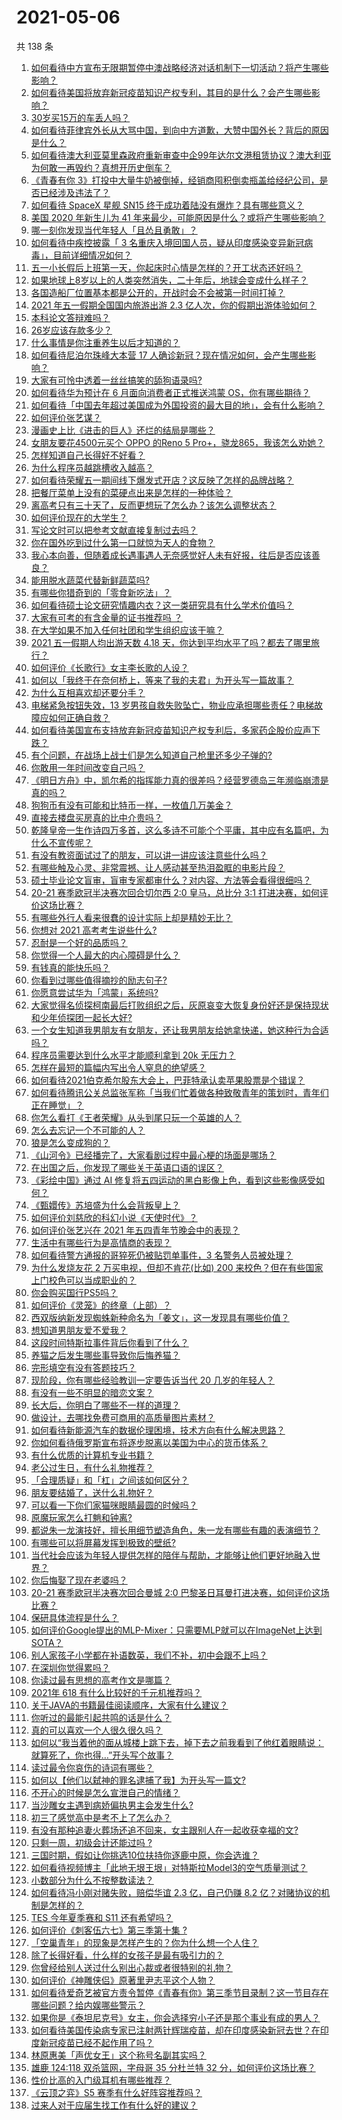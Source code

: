 # 2021-05-06

共 138 条

<!-- BEGIN -->
<!-- 最后更新时间 Thu May 06 2021 15:05:41 GMT+0800 (China Standard Time) -->

1. [如何看待中方宣布无限期暂停中澳战略经济对话机制下一切活动？将产生哪些影响？](https://www.zhihu.com/question/458017814)
2. [如何看待美国将放弃新冠疫苗知识产权专利，其目的是什么？会产生哪些影响？](https://www.zhihu.com/question/458001065)
3. [30岁买15万的车丢人吗？](https://www.zhihu.com/question/448373896)
4. [如何看待菲律宾外长从大骂中国，到向中方道歉，大赞中国外长？背后的原因是什么？](https://www.zhihu.com/question/457922516)
5. [如何看待澳大利亚莫里森政府重新审查中企99年达尔文港租赁协议？澳大利亚为何敢一再毁约？真想开历史倒车？](https://www.zhihu.com/question/457757110)
6. [《青春有你
   3》打投中大量牛奶被倒掉，经销商囤积倒卖瓶盖给经纪公司，是否已经涉及违法了？](https://www.zhihu.com/question/457626102)
7. [如何看待 SpaceX 星舰 SN15
   终于成功着陆没有爆炸？具有哪些意义？](https://www.zhihu.com/question/457998938)
8. [美国 2020 年新生儿为 41
   年来最少，可能原因是什么？或将产生哪些影响？](https://www.zhihu.com/question/458004498)
9. [哪一刻你发现当代年轻人「且怂且勇敢」？](https://www.zhihu.com/question/457133393)
10. [如何看待中疾控披露「 3
    名重庆入境回国人员，疑从印度感染变异新冠病毒」，目前详细情况如何？](https://www.zhihu.com/question/457919581)
11. [五一小长假后上班第一天，你起床时心情是怎样的？开工状态还好吗？](https://www.zhihu.com/question/458010609)
12. [如果地球上8岁以上的人类突然消失，二十年后，地球会变成什么样子？](https://www.zhihu.com/question/456356060)
13. [各国造船厂位置基本都是公开的，开战时会不会被第一时间打掉？](https://www.zhihu.com/question/457603191)
14. [2021 年五一假期全国国内旅游出游 2.3
    亿人次，你的假期出游体验如何？](https://www.zhihu.com/question/458006473)
15. [本科论文答辩难吗？](https://www.zhihu.com/question/392229198)
16. [26岁应该存款多少？](https://www.zhihu.com/question/374909843)
17. [什么事情是你注重养生以后才知道的？](https://www.zhihu.com/question/451372641)
18. [如何看待尼泊尔珠峰大本营 17
    人确诊新冠？现在情况如何，会产生哪些影响？](https://www.zhihu.com/question/458025451)
19. [大家有可怜中透着一丝丝搞笑的舔狗语录吗?](https://www.zhihu.com/question/410762692)
20. [如何看待华为预计在 6 月面向消费者正式推送鸿蒙
    OS，你有哪些期待？](https://www.zhihu.com/question/457820791)
21. [如何看待「中国去年超过美国成为外国投资的最大目的地」，会有什么影响？](https://www.zhihu.com/question/457889779)
22. [如何评价张艺谋？](https://www.zhihu.com/question/24634355)
23. [漫画史上比《进击的巨人》还烂的结局是哪些？](https://www.zhihu.com/question/457941791)
24. [女朋友要花4500元买个 OPPO 的Reno 5
    Pro+，骁龙865，我该怎么劝她？](https://www.zhihu.com/question/455818485)
25. [怎样知道自己长得好不好看？](https://www.zhihu.com/question/27471809)
26. [为什么程序员越跳槽收入越高？](https://www.zhihu.com/question/455248912)
27. [如何看待荣耀五一期间线下爆发式开店？这反映了怎样的品牌战略？](https://www.zhihu.com/question/457915316)
28. [把餐厅菜单上没有的菜硬点出来是怎样的一种体验？](https://www.zhihu.com/question/277670488)
29. [离高考只有三十天了，反而更想玩了怎么办？该怎么调整状态？](https://www.zhihu.com/question/457393140)
30. [如何评价现在的大学生？](https://www.zhihu.com/question/26452022)
31. [写论文时可以把参考文献直接复制过去吗？](https://www.zhihu.com/question/303759376)
32. [你在国外吃到过什么第一口就惊为天人的食物？](https://www.zhihu.com/question/321664580)
33. [我心本向善，但随着成长遇事遇人无奈感觉好人未有好报，往后是否应该善良？](https://www.zhihu.com/question/455632902)
34. [能用脱水蔬菜代替新鲜蔬菜吗?](https://www.zhihu.com/question/423534763)
35. [有哪些你猎奇到的「零食新吃法」？](https://www.zhihu.com/question/457262929)
36. [如何看待硕士论文研究情趣内衣？这一类研究具有什么学术价值吗？](https://www.zhihu.com/question/457147408)
37. [大家有可考的有含金量的证书推荐吗 ？](https://www.zhihu.com/question/428848820)
38. [在大学如果不加入任何社团和学生组织应该干嘛？](https://www.zhihu.com/question/294755603)
39. [2021 五一假期人均出游天数 4.18
    天，你达到平均水平了吗？都去了哪里旅行？](https://www.zhihu.com/question/458009515)
40. [如何评价《长歌行》女主李长歌的人设？](https://www.zhihu.com/question/456047044)
41. [如何以「我终于在奈何桥上，等来了我的夫君」为开头写一篇故事？](https://www.zhihu.com/question/447930710)
42. [为什么互相喜欢却还要分手？](https://www.zhihu.com/question/303998486)
43. [电梯紧急按钮失效，13
    岁男孩自救失败坠亡，物业应承担哪些责任？电梯故障应如何正确自救？](https://www.zhihu.com/question/457831377)
44. [如何看待美国宣布支持放弃新冠疫苗知识产权专利后，多家药企股价应声下跌？](https://www.zhihu.com/question/458001617)
45. [有个问题，在战场上战士们是怎么知道自己枪里还多少子弹的?](https://www.zhihu.com/question/457546333)
46. [你敢用一年时间改变自己吗？](https://www.zhihu.com/question/437098355)
47. [《明日方舟》中，凯尔希的指挥能力真的很差吗？经营罗德岛三年濒临崩溃是真的吗？](https://www.zhihu.com/question/457848959)
48. [狗狗币有没有可能和比特币一样，一枚值几万美金？](https://www.zhihu.com/question/445598367)
49. [直接去楼盘买房真的比中介贵吗？](https://www.zhihu.com/question/393131996)
50. [乾隆皇帝一生作诗四万多首，这么多诗不可能个个平庸，其中应有名篇吧，为什么不宣传呢？](https://www.zhihu.com/question/452762954)
51. [有没有教资面试过了的朋友，可以讲一讲应该注意些什么吗？](https://www.zhihu.com/question/455156705)
52. [有哪些触及心灵、非常震撼、让人感动甚至热泪盈眶的电影片段？](https://www.zhihu.com/question/423849523)
53. [硕士毕业论文盲审，盲审专家都审什么？对内容、方法等会看得很细吗？](https://www.zhihu.com/question/310076794)
54. [20-21 赛季欧冠半决赛次回合切尔西 2:0 皇马，总比分 3:1
    打进决赛，如何评价这场比赛？](https://www.zhihu.com/question/457994948)
55. [有哪些外行人看来很蠢的设计实际上却是精妙无比？](https://www.zhihu.com/question/32189846)
56. [你想对 2021 高考考生说些什么?](https://www.zhihu.com/question/405718464)
57. [忍耐是一个好的品质吗？](https://www.zhihu.com/question/46710746)
58. [你觉得一个人最大的内心障碍是什么？](https://www.zhihu.com/question/439124825)
59. [有钱真的能快乐吗？](https://www.zhihu.com/question/454685979)
60. [你看到过哪些值得摘抄的励志句子?](https://www.zhihu.com/question/445896625)
61. [你愿意尝试华为「鸿蒙」系统吗?](https://www.zhihu.com/question/374012496)
62. [大家觉得名侦探柯南最后打败组织之后，灰原哀变大恢复身份好还是保持现状和少年侦探团一起长大好?](https://www.zhihu.com/question/457584898)
63. [一个女生知道我男朋友有女朋友，还让我男朋友给她拿快递，她这种行为合适吗？](https://www.zhihu.com/question/452456284)
64. [程序员需要达到什么水平才能顺利拿到 20k 无压力？](https://www.zhihu.com/question/47597895)
65. [怎样在最短的篇幅内写出令人窒息的绝望感？](https://www.zhihu.com/question/39211784)
66. [如何看待2021伯克希尔股东大会上，巴菲特承认卖苹果股票是个错误？](https://www.zhihu.com/question/457488859)
67. [如何看待腾讯公关总监张军称「当我们忙着做各种致敬青年的策划时，青年们正在睡觉」？](https://www.zhihu.com/question/457759935)
68. [你怎么看打《王者荣耀》从头到尾只玩一个英雄的人？](https://www.zhihu.com/question/299758752)
69. [怎么去忘记一个不可能的人？](https://www.zhihu.com/question/454476371)
70. [狼是怎么变成狗的？](https://www.zhihu.com/question/457687785)
71. [《山河令》已经播完了，大家看剧过程中最心梗的场面是哪场？](https://www.zhihu.com/question/451958091)
72. [在出国之后，你发现了哪些关于英语口语的误区？](https://www.zhihu.com/question/363007395)
73. [《彩绘中国》通过 AI
    修复将五四运动的黑白影像上色，看到这些影像感受如何？](https://www.zhihu.com/question/457739121)
74. [《甄嬛传》苏培盛为什么会背叛皇上？](https://www.zhihu.com/question/456242618)
75. [如何评价刘慈欣的科幻小说《天使时代》？](https://www.zhihu.com/question/50428892)
76. [如何评价张艺兴在 2021 年五四青年节晚会中的表现？](https://www.zhihu.com/question/457808500)
77. [生活中有哪些行为是高情商的表现？](https://www.zhihu.com/question/35215759)
78. [如何看待警方通报的哥猝死仍被贴罚单事件，3 名警务人员被处理？](https://www.zhihu.com/question/457851891)
79. [为什么发烧友花 2 万买电视，但却不肯花(比如) 200
    来校色？但在有些国家上门校色可以当成职业的？](https://www.zhihu.com/question/457647194)
80. [你会购买国行PS5吗？](https://www.zhihu.com/question/439176866)
81. [如何评价《灵笼》的终章（上部）？](https://www.zhihu.com/question/457072944)
82. [西双版纳新发现蜘蛛新种命名为「姜文」，这一发现具有哪些价值？](https://www.zhihu.com/question/457371552)
83. [想知道男朋友爱不爱我？](https://www.zhihu.com/question/300147312)
84. [这段时间特斯拉事件背后你看到了什么？](https://www.zhihu.com/question/455860663)
85. [养猫之后发生哪些事导致你后悔养猫？](https://www.zhihu.com/question/299176886)
86. [完形填空有没有答题技巧？](https://www.zhihu.com/question/21864589)
87. [现阶段，你有哪些经验教训一定要告诉当代 20 几岁的年轻人？](https://www.zhihu.com/question/457150056)
88. [有没有一些不明显的暗恋文案？](https://www.zhihu.com/question/426250514)
89. [长大后，你明白了哪些不一样的道理？](https://www.zhihu.com/question/45394531)
90. [做设计，去哪找免费可商用的高质量图片素材？](https://www.zhihu.com/question/294157721)
91. [如何看待新能源汽车的数据伦理困境，技术方向有什么解决思路？](https://www.zhihu.com/question/457543547)
92. [你如何看待俄罗斯宣布将逐步脱离以美国为中心的货币体系？](https://www.zhihu.com/question/457750369)
93. [有什么优质的计算机专业书籍？](https://www.zhihu.com/question/64837679)
94. [老公过生日，有什么礼物推荐？](https://www.zhihu.com/question/22873331)
95. [「合理质疑」和「杠」之间该如何区分？](https://www.zhihu.com/question/457805977)
96. [朋友要结婚了，送什么礼物好？](https://www.zhihu.com/question/20063097)
97. [可以看一下你们家猫咪眼睛最圆的时候吗？](https://www.zhihu.com/question/454066115)
98. [原魔玩家怎么打魈和钟离?](https://www.zhihu.com/question/457570662)
99. [都说朱一龙演技好，擅长用细节塑造角色，朱一龙有哪些有趣的表演细节？](https://www.zhihu.com/question/457877251)
100. [有哪些可以将屏幕发挥到极致的壁纸?](https://www.zhihu.com/question/325648700)
101. [当代社会应该为年轻人提供怎样的陪伴与帮助，才能够让他们更好地融入世界？](https://www.zhihu.com/question/457136828)
102. [你后悔娶了现在老婆吗？](https://www.zhihu.com/question/315457601)
103. [20-21 赛季欧冠半决赛次回合曼城 2:0
     巴黎圣日耳曼打进决赛，如何评价这场比赛？](https://www.zhihu.com/question/457863658)
104. [保研具体流程是什么？](https://www.zhihu.com/question/342150894)
105. [如何评价Google提出的MLP-Mixer：只需要MLP就可以在ImageNet上达到SOTA？](https://www.zhihu.com/question/457926000)
106. [别人家孩子小学都在补语数英，我们不补，初中会跟不上吗？](https://www.zhihu.com/question/437581262)
107. [在深圳你觉得累吗？](https://www.zhihu.com/question/304838170)
108. [你读过最有思想的高考作文是哪篇？](https://www.zhihu.com/question/316607757)
109. [2021年 618 有什么比较好的千元机推荐吗？](https://www.zhihu.com/question/457282188)
110. [关于JAVA的书籍最佳阅读顺序，大家有什么建议？](https://www.zhihu.com/question/269505829)
111. [你听过的最能引起共鸣的话是什么？](https://www.zhihu.com/question/37496011)
112. [真的可以喜欢一个人很久很久吗？](https://www.zhihu.com/question/457083666)
113. [如何以“我当着他的面从城楼上跳下去，掉下去之前我看到了他红着眼睛说：就算死了，你也得…”开头写个故事？](https://www.zhihu.com/question/446137328)
114. [读过最令你哀伤的诗词有哪些？](https://www.zhihu.com/question/457576263)
115. [如何以【他们以弑神的罪名逮捕了我】为开头写一篇文?](https://www.zhihu.com/question/440187946)
116. [不开心的时候是怎么宣泄自己的情绪？](https://www.zhihu.com/question/455014687)
117. [当沙雕女主遇到病娇偏执男主会发生什么?](https://www.zhihu.com/question/360315679)
118. [初三了感觉高中是考不上了怎么办？](https://www.zhihu.com/question/457421531)
119. [有没有那种追妻火葬场还追不回来，女主跟别人在一起收获幸福的文?](https://www.zhihu.com/question/408254252)
120. [只剩一周，初级会计还能过吗 ?](https://www.zhihu.com/question/454746070)
121. [三国时期，假如让你挑选10位扶持你逐鹿中原，你会选谁？](https://www.zhihu.com/question/452687156)
122. [如何看待视频博主「此地无垠王垠」对特斯拉Model3的空气质量测试？](https://www.zhihu.com/question/457805911)
123. [小数部分为什么不按整数读法？](https://www.zhihu.com/question/456963708)
124. [如何看待冯小刚对赌失败，赔偿华谊 2.3 亿，自己仍赚 8.2
     亿？对赌协议的机制是怎样的？](https://www.zhihu.com/question/457531244)
125. [TES 今年夏季赛和 S11 还有希望吗？](https://www.zhihu.com/question/454359571)
126. [如何评价《刺客伍六七》第三季第十集 ?](https://www.zhihu.com/question/457898715)
127. [「空巢青年」的现象是怎样产生的？你为什么想一个人住？](https://www.zhihu.com/question/457137124)
128. [除了长得好看，什么样的女孩子是最有吸引力的？](https://www.zhihu.com/question/432679628)
129. [你曾经给别人送过什么别出心裁或者很特别的礼物？](https://www.zhihu.com/question/23207256)
130. [如何评价《神雕侠侣》原著里尹志平这个人物？](https://www.zhihu.com/question/21966003)
131. [如何看待爱奇艺被官方责令暂停《青春有你》第三季节目录制？这一节目存在哪些问题？给内娱哪些警示？](https://www.zhihu.com/question/457851906)
132. [如果你是《泰坦尼克号》女主，你会选择穷小子还是那个事业有成的男人？](https://www.zhihu.com/question/404721566)
133. [如何看待美国传染病专家已注射两针辉瑞疫苗，却在印度感染新冠去世？在印度新冠疫苗已经不起作用了吗？](https://www.zhihu.com/question/457803433)
134. [林原惠美「声优女王」这个称号名副其实吗？](https://www.zhihu.com/question/456884531)
135. [雄鹿 124:118 双杀篮网，字母哥 35 分杜兰特 32
     分，如何评价这场比赛？](https://www.zhihu.com/question/457870431)
136. [性价比高的入门级耳机有哪些推荐？](https://www.zhihu.com/question/51811329)
137. [《云顶之弈》S5 赛季有什么好阵容推荐吗？](https://www.zhihu.com/question/454520007)
138. [过来人对于应届生找工作有什么好的建议？](https://www.zhihu.com/question/35925659)

<!-- END -->
